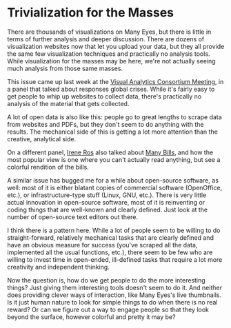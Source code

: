 # Trivialization for the Masses

There are thousands of visualizations on Many Eyes, but there is little in terms of further analysis and deeper discussion. There are dozens of visualization websites now that let you upload your data, but they all provide the same few visualization techniques and practically no analysis tools. While visualization for the masses may be here, we're not actually seeing much analysis from those same masses.

This issue came up last week at the <a href="http://nvac.pnl.gov/meeting_2010/index.stm">Visual Analytics Consortium Meeting</a>, in a panel that talked about responses global crises. While it's fairly easy to get people to whip up websites to collect data, there's practically no analysis of the material that gets collected.

A lot of open data is also like this: people go to great lengths to scrape data from websites and PDFs, but they don't seem to do anything with the results. The mechanical side of this is getting a lot more attention than the creative, analytical side.

On a different panel, <a href="http://ireneros.com/">Irene Ros</a> also talked about <a href="http://manybills.us/" target="_blank">Many Bills</a>, and how the most popular view is one where you can't actually read anything, but see a colorful rendition of the bills.

A similar issue has bugged me for a while about open-source software, as well: most of it is either blatant copies of commercial software (OpenOffice, etc.), or infrastructure-type stuff (Linux, GNU, etc.). There is very little actual innovation in open-source software, most of it is reinventing or coding things that are well-known and clearly defined. Just look at the number of open-source text editors out there.

I think there is a pattern here. While a lot of people seem to be willing to do straight-forward, relatively mechanical tasks that are clearly defined and have an obvious measure for success (you've scraped all the data, implemented all the usual functions, etc.), there seem to be few who are willing to invest time in open-ended, ill-defined tasks that require a lot more creativity and independent thinking.

Now the question is, how do we get people to do the more interesting things? Just giving them interesting tools doesn't seem to do it. And neither does providing clever ways of interaction, like Many Eyes's live thumbnails. Is it just human nature to look for simple things to do when there is no real reward? Or can we figure out a way to engage people so that they look beyond the surface, however colorful and pretty it may be?
